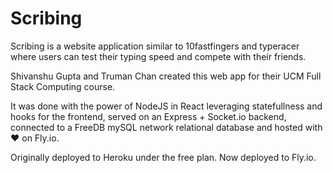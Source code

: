 # Scribing

Scribing is a website application similar to 10fastfingers and typeracer where users can test their typing speed and compete with their friends.

Shivanshu Gupta and Truman Chan created this web app for their UCM Full Stack Computing course.

It was done with the power of NodeJS in React leveraging statefullness and hooks for the frontend, served on an Express + Socket.io backend, connected to a FreeDB mySQL network relational database and hosted with ❤️ on Fly.io.

Originally deployed to Heroku under the free plan. Now deployed to Fly.io.
